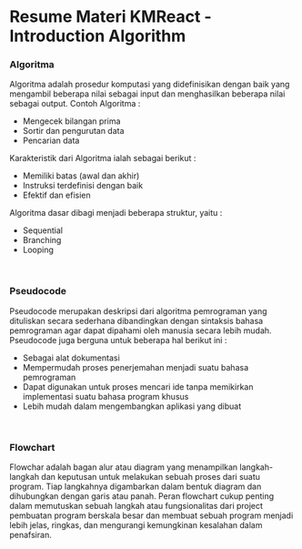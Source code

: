 # Resume Materi KMReact - Introduction Algorithm

### Algoritma
Algoritma adalah prosedur komputasi yang didefinisikan dengan baik yang mengambil beberapa nilai sebagai input dan menghasilkan beberapa nilai sebagai output.
Contoh Algoritma :
- Mengecek bilangan prima
- Sortir dan pengurutan data
- Pencarian data

Karakteristik dari Algoritma ialah sebagai berikut :
- Memiliki batas (awal dan akhir)
- Instruksi terdefinisi dengan baik
- Efektif dan efisien

Algoritma dasar dibagi menjadi beberapa struktur, yaitu :
- Sequential
- Branching
- Looping

<br>

### Pseudocode
Pseudocode merupakan deskripsi dari algoritma pemrograman yang dituliskan secara sederhana dibandingkan dengan sintaksis bahasa pemrograman agar dapat dipahami oleh manusia secara lebih mudah. Pseudocode juga berguna untuk beberapa hal berikut ini :
- Sebagai alat dokumentasi
- Mempermudah proses penerjemahan menjadi suatu bahasa pemrograman
- Dapat digunakan untuk proses mencari ide tanpa memikirkan implementasi suatu bahasa program khusus
- Lebih mudah dalam mengembangkan aplikasi yang dibuat

<br>

### Flowchart
Flowchar adalah bagan alur atau diagram yang menampilkan langkah-langkah dan keputusan untuk melakukan sebuah proses dari suatu  program. Tiap langkahnya digambarkan dalam bentuk diagram dan dihubungkan dengan garis atau panah. Peran flowchart cukup penting dalam memutuskan sebuah langkah atau fungsionalitas dari project pembuatan program berskala besar dan membuat sebuah program menjadi lebih jelas, ringkas, dan mengurangi kemungkinan kesalahan dalam penafsiran.
